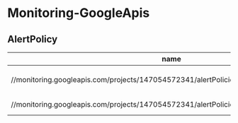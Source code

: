 # Monitoring-GoogleApis

## AlertPolicy

| name                                                                                 | assetType                             | project               | displayName                              | Description          | location | createTime           | updateTime           | organization              | parentFullResourceName                                                        | parentAssetType                             |
| ------------------------------------------------------------------------------------ | ------------------------------------- | --------------------- | ---------------------------------------- | -------------------- | -------- | -------------------- | -------------------- | ------------------------- | ----------------------------------------------------------------------------- | ------------------------------------------- |
| //monitoring.googleapis.com/projects/147054572341/alertPolicies/10261507032818326757 | monitoring.googleapis.com/AlertPolicy | projects/147054572341 | mapfre-dig-esp--dat--pro | Django Errors | None                 | global   | 2023-05-09T07:15:34Z | 2023-05-09T07:15:34Z | organizations/62664342784 | //cloudresourcemanager.googleapis.com/projects/mapfre-dig-esp--dat--pro--8620 | cloudresourcemanager.googleapis.com/Project |
| //monitoring.googleapis.com/projects/147054572341/alertPolicies/8354228207166527557  | monitoring.googleapis.com/AlertPolicy | projects/147054572341 | Pagerduty Test Alert                     | Pagerduty Test Alert | global   | 2023-06-08T15:35:22Z | 2023-06-27T08:45:54Z | organizations/62664342784 | //cloudresourcemanager.googleapis.com/projects/mapfre-dig-esp--dat--pro--8620 | cloudresourcemanager.googleapis.com/Project |